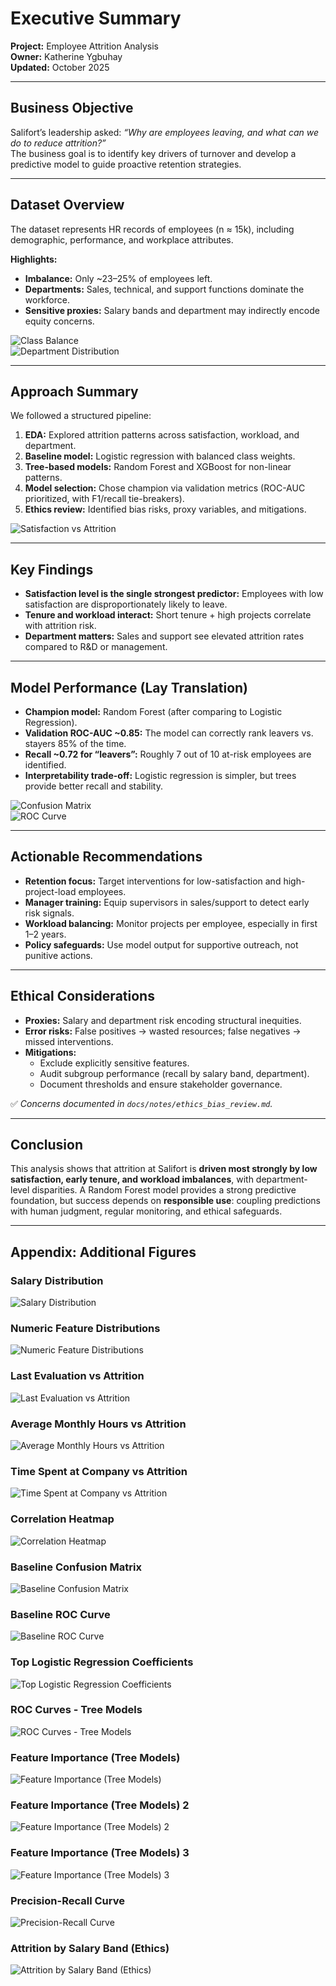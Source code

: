 # Executive Summary

**Project:** Employee Attrition Analysis  
**Owner:** Katherine Ygbuhay  
**Updated:** October 2025  

---

## Business Objective  
Salifort’s leadership asked: *“Why are employees leaving, and what can we do to reduce attrition?”*  
The business goal is to identify key drivers of turnover and develop a predictive model to guide proactive retention strategies.  

---

## Dataset Overview  
The dataset represents HR records of employees (n ≈ 15k), including demographic, performance, and workplace attributes.  

**Highlights:**  
- **Imbalance:** Only ~23–25% of employees left.  
- **Departments:** Sales, technical, and support functions dominate the workforce.  
- **Sensitive proxies:** Salary bands and department may indirectly encode equity concerns.  

![Class Balance](figures/03_exploratory_analysis/class_balance_attrition_left.png)  
![Department Distribution](figures/03_exploratory_analysis/department_distribution.png)  

---

## Approach Summary  
We followed a structured pipeline:  

1. **EDA:** Explored attrition patterns across satisfaction, workload, and department.  
2. **Baseline model:** Logistic regression with balanced class weights.  
3. **Tree-based models:** Random Forest and XGBoost for non-linear patterns.  
4. **Model selection:** Chose champion via validation metrics (ROC-AUC prioritized, with F1/recall tie-breakers).  
5. **Ethics review:** Identified bias risks, proxy variables, and mitigations.  

![Satisfaction vs Attrition](figures/03_exploratory_analysis/satisfaction_level_vs_attrition.png)  

---

## Key Findings  
- **Satisfaction level is the single strongest predictor:** Employees with low satisfaction are disproportionately likely to leave.  
- **Tenure and workload interact:** Short tenure + high projects correlate with attrition risk.  
- **Department matters:** Sales and support see elevated attrition rates compared to R&D or management.  

---

## Model Performance (Lay Translation)  
- **Champion model:** Random Forest (after comparing to Logistic Regression).  
- **Validation ROC-AUC ~0.85:** The model can correctly rank leavers vs. stayers 85% of the time.  
- **Recall ~0.72 for “leavers”:** Roughly 7 out of 10 at-risk employees are identified.  
- **Interpretability trade-off:** Logistic regression is simpler, but trees provide better recall and stability.  

![Confusion Matrix](figures/06_model_selection/confusion_matrix.png)  
![ROC Curve](figures/06_model_selection/roc_curve.png)  

---

## Actionable Recommendations  
- **Retention focus:** Target interventions for low-satisfaction and high-project-load employees.  
- **Manager training:** Equip supervisors in sales/support to detect early risk signals.  
- **Workload balancing:** Monitor projects per employee, especially in first 1–2 years.  
- **Policy safeguards:** Use model output for supportive outreach, not punitive actions.  

---

## Ethical Considerations  
- **Proxies:** Salary and department risk encoding structural inequities.  
- **Error risks:** False positives → wasted resources; false negatives → missed interventions.  
- **Mitigations:**  
  - Exclude explicitly sensitive features.  
  - Audit subgroup performance (recall by salary band, department).  
  - Document thresholds and ensure stakeholder governance.  

✅ *Concerns documented in `docs/notes/ethics_bias_review.md`.*  

---

## Conclusion  
This analysis shows that attrition at Salifort is **driven most strongly by low satisfaction, early tenure, and workload imbalances**, with department-level disparities. A Random Forest model provides a strong predictive foundation, but success depends on **responsible use**: coupling predictions with human judgment, regular monitoring, and ethical safeguards.

---

## Appendix: Additional Figures

### Salary Distribution
![Salary Distribution](figures/03_exploratory_analysis/salary_distribution.png)

### Numeric Feature Distributions
![Numeric Feature Distributions](figures/03_exploratory_analysis/numeric_feature_distributions.png)

### Last Evaluation vs Attrition
![Last Evaluation vs Attrition](figures/03_exploratory_analysis/last_evaluation_vs_attrition.png)

### Average Monthly Hours vs Attrition
![Average Monthly Hours vs Attrition](figures/03_exploratory_analysis/average_montly_hours_vs_attrition.png)

### Time Spent at Company vs Attrition
![Time Spent at Company vs Attrition](figures/03_exploratory_analysis/time_spend_company_vs_attrition.png)

### Correlation Heatmap
![Correlation Heatmap](figures/03_exploratory_analysis/correlation_heatmap.png)

### Baseline Confusion Matrix
![Baseline Confusion Matrix](figures/04_baseline_logreg/confusion_matrix_baseline_logistic_regression.png)

### Baseline ROC Curve
![Baseline ROC Curve](figures/04_baseline_logreg/roc_curve_baseline_logistic_regression.png)

### Top Logistic Regression Coefficients
![Top Logistic Regression Coefficients](figures/04_baseline_logreg/top_coefficient_magnitudes_baseline_logistic_regression.png)

### ROC Curves - Tree Models
![ROC Curves - Tree Models](figures/05_tree_models/roc_curves_tree_based_models.png)

### Feature Importance (Tree Models)
![Feature Importance (Tree Models)](figures/05_tree_models/feature_importance_plots.png)

### Feature Importance (Tree Models) 2
![Feature Importance (Tree Models) 2](figures/05_tree_models/feature_importance_plots_2.png)

### Feature Importance (Tree Models) 3
![Feature Importance (Tree Models) 3](figures/05_tree_models/feature_importance_plots_3.png)

### Precision-Recall Curve
![Precision-Recall Curve](figures/06_model_selection/precisionrecall_curve.png)

### Attrition by Salary Band (Ethics)
![Attrition by Salary Band (Ethics)](figures/07_ethics_bias_review/attrition_rate_by_salary.png)

